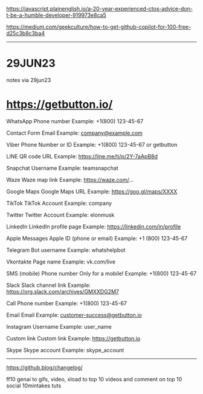 




https://javascript.plainenglish.io/a-20-year-experienced-ctos-advice-don-t-be-a-humble-developer-919973e8ca5


https://medium.com/geekculture/how-to-get-github-copilot-for-100-free-d25c3b8c3ba4


-----
# 29JUN23
notes via 29jun23


https://getbutton.io/
= 

WhatsApp
Phone number
Example: +1(800) 123-45-67

Contact Form
Email
Example: company@example.com

Viber
Phone Number or ID
Example: +1(800) 123-45-67 or getbutton

LINE
QR code URL
Example: https://line.me/ti/p/2Y-7aApB8d

Snapchat
Username
Example: teamsnapchat

Waze
Waze map link
Example: https://waze.com/...

Google Maps
Google Maps URL
Example: https://goo.gl/maps/XXXX

TikTok
TikTok Account
Example: company

Twitter
Twitter Account
Example: elonmusk

LinkedIn
LinkedIn profile page
Example: https://linkedin.com/in/profile

Apple Messages
Apple ID (phone or email)
Example: +1 (800) 123-45-67

Telegram
Bot username
Example: whatshelpbot

Vkontakte
Page name
Example: vk.com/live

SMS (mobile)
Phone number
Only for a mobile! Example: +1(800) 123-45-67

Slack
Slack channel link
Example: https://org.slack.com/archives/GMXXDG2M7

Call
Phone number
Example: +1(800) 123-45-67

Email
Email
Example: customer-success@getbutton.io

Instagram
Username
Example: user_name

Custom link
Custom link
Example: https://getbutton.io

Skype
Skype account
Example: skype_account


---

https://github.blog/changelog/

ff10  genai  to gifs, video, xload to top 10 videos and comment on top 10 social 10mintakes tuts 

